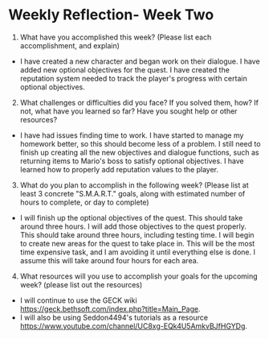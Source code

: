 # Weekly Reflection- Week Two

1. What have you accomplished this week? (Please list each accomplishment, and explain)
  * I have created a new character and began work on their dialogue. I have added new optional objectives for the quest. I have created the reputation system needed to track the player's progress with certain optional objectives.
  
2. What challenges or difficulties did you face? If you solved them, how? If not, what have you learned so far? Have you sought help or other resources?
  * I have had issues finding time to work. I have started to manage my homework better, so this should become less of a problem. I still need to finish up creating all the new objectives and dialogue functions, such as returning items to Mario's boss to satisfy optional objectives. I have learned how to properly add reputation values to the player.

3. What do you plan to accomplish in the following week? (Please list at least 3 concrete "S.M.A.R.T." goals, along with estimated number of hours to complete, or day to complete)
  * I will finish up the optional objectives of the quest. This should take around three hours. I will add those objectives to the quest properly. This should take around three hours, including testing time. I will begin to create new areas for the quest to take place in. This will be the most time expensive task, and I am avoiding it until everything else is done. I assume this will take around four hours for each area.
  
4. What resources will you use to accomplish your goals for the upcoming week? (please list out the resources)
  * I will continue to use the GECK wiki https://geck.bethsoft.com/index.php?title=Main_Page.
  * I will also be using Seddon4494's tutorials as a resource https://www.youtube.com/channel/UC8xg-EQk4U5AmkvBJfHGYDg.
